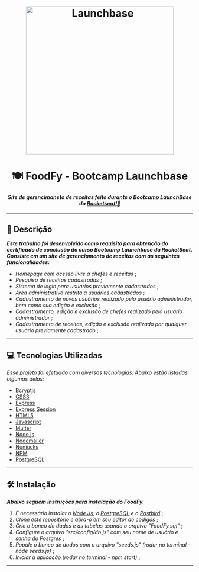 <h1  align="center">
<img  alt="Launchbase"  src="https://user-images.githubusercontent.com/63380367/110002753-829b1c80-7cf4-11eb-99c9-ea2abf316fe1.png"  width="400px" />
</h1>

<h1 align="center"> 🍽️ FoodFy - Bootcamp Launchbase </h1>

<h4 align="center"><i>Site de gerencimaneto de receitas feito durante o Bootcamp LaunchBase da <a href="https:://rocketseat.com.br">Rocketseat!🚀</a></i></h4> 

___

## 📝 Descrição

_**Este trabalho foi desenvolvido como requisito para obtenção do certificado de conclusão do curso Bootcamp Launchbase da RocketSeat.
Consiste em um site de gerenciamento de receitas com as seguintes funcionalidades:**_

* *Homepage com acesso livre a chefes e receitas* ;
* *Pesquisa de receitas cadastradas* ;
* *Sistema de login para usuários previamente cadastrados* ;
* *Área administrativa restrita a usuários cadastrados* ;
* *Cadastramento de novos usuários realizado pelo usuário administrador, bem como sua edição e exclusão* ;
* *Cadastramento, edição e exclusão de chefes realizado pelo usuário administrador* ;
* *Cadastramento de receitas, edição e exclusão realizado por qualquer usuário previamente cadastrado* ;
___
## 💻 Tecnologias Utilizadas

*Esse projeto foi efetuado com diversas tecnologias.  Abaixo estão listadas algumas delas:*

* [Bcryptjs](https://www.npmjs.com/package/bcryptjs)
* [CSS3](https://developer.mozilla.org/docs/Web/CSS)
* [Express](https://expressjs.com/)
* [Express Session](https://www.npmjs.com/package/express-session)
* [HTML5](https://developer.mozilla.org/docs/Web/HTML)
* [Javascript](https://developer.mozilla.org/docs/Web/JavaScript)
* [Multer](https://www.npmjs.com/package/multer)
* [Node.js](https://nodejs.org/)
* [Nodemailer](https://nodemailer.com/about/)
* [Nunjucks](https://mozilla.github.io/nunjucks/)
* [NPM](https://docs.npmjs.com/about-npm)
* [PostgreSQL](https://www.postgresql.org/)
___

## 🛠️ Instalação

_**Abaixo seguem instruções para instalação do FoodFy.**_

1. *É necessário instalar o [Node.Js](https://nodejs.org/en/), o [PostgreSQL](https://www.postgresql.org/) e o [Postbird](https://www.electronjs.org/apps/postbird)* ;
2. *Clone este repositório e abra-o em seu editor de códigos* ;
3. *Crie o banco de dados e as tabelas usando o arquivo "FoodFy.sql"* ;
4. *Configure o arquivo "src/config/db.js" com seu nome de usuário e senha do Postgres* ;
5. *Popule o banco de dados com o arquivo "seeds.js" (rodar no terminal - node seeds.js)* ;
6. *Iniciar a aplicação (rodar no terminal - npm start)* ;
___
